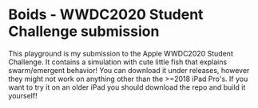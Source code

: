 # Boids - WWDC2020 Student Challenge submission
This playground is my submission to the Apple WWDC2020 Student Challenge. It contains a simulation with cute little fish that explains swarm/emergent behavior! You can download it under releases, however they might not work on anything other than the >=2018 iPad Pro's. If you want to try it on an older iPad you should download the repo and build it yourself!
